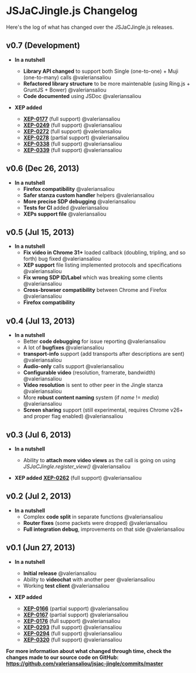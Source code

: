 JSJaCJingle.js Changelog
========================

Here's the log of what has changed over the JSJaCJingle.js releases.


v0.7 (Development)
------------------

 * **In a nutshell**
    * **Library API changed** to support both Single (one-to-one) + Muji (one-to-many) calls     @valeriansaliou
    * **Refactored library structure** to be more maintenable (using Ring.js + GruntJS + Bower)  @valeriansaliou
    * **Code documented** using JSDoc                                                            @valeriansaliou

 * **XEP added**
    * **[XEP-0177](http://xmpp.org/extensions/xep-0177.html)** (full support)     @valeriansaliou
    * **[XEP-0249](http://xmpp.org/extensions/xep-0249.html)** (full support)     @valeriansaliou
    * **[XEP-0272](http://xmpp.org/extensions/xep-0272.html)** (full support)     @valeriansaliou
    * **[XEP-0278](http://xmpp.org/extensions/xep-0278.html)** (partial support)  @valeriansaliou
    * **[XEP-0338](http://xmpp.org/extensions/xep-0338.html)** (full support)     @valeriansaliou
    * **[XEP-0339](http://xmpp.org/extensions/xep-0339.html)** (full support)     @valeriansaliou


v0.6 (Dec 26, 2013)
-------------------

 * **In a nutshell**
    * **Firefox compatibility**                @valeriansaliou
    * **Safer stanza custom handler** helpers  @valeriansaliou
    * **More precise SDP debugging**           @valeriansaliou
    * **Tests for CI** added                   @valeriansaliou
    * **XEPs support file**                    @valeriansaliou


v0.5 (Jul 15, 2013)
-------------------

 * **In a nutshell**
    * **Fix video in Chrome 31+** loaded callback (doubling, tripling, and so forth) bug fixed  @valeriansaliou
    * **XEP support** file listing implemented protocols and specifications                     @valeriansaliou
    * **Fix wrong SDP ID/Label** which was breaking some clients                                @valeriansaliou
    * **Cross-browser compatibility** between Chrome and Firefox                                @valeriansaliou
    * **Firefox compatibility**


v0.4 (Jul 13, 2013)
-------------------

 * **In a nutshell**
    * Better **code debugging** for issue reporting                                                  @valeriansaliou
    * A lot of **bugfixes**                                                                          @valeriansaliou
    * **transport-info** support (add transports after descriptions are sent)                        @valeriansaliou
    * **Audio-only** calls support                                                                   @valeriansaliou
    * **Configurable video** (resolution, framerate, bandwidth)                                      @valeriansaliou
    * **Video resolution** is sent to other peer in the Jingle stanza                                @valeriansaliou
    * More **robust content naming** system (if _name_ != _media_)                                   @valeriansaliou
    * **Screen sharing** support (still experimental, requires Chrome v26+ and proper flag enabled)  @valeriansaliou


v0.3 (Jul 6, 2013)
------------------

 * **In a nutshell**
    * Ability to **attach more video views** as the call is going on using _JSJaCJingle.register_view()_  @valeriansaliou

 * **XEP added**
    **[XEP-0262](http://xmpp.org/extensions/xep-0262.html)** (full support)  @valeriansaliou


v0.2 (Jul 2, 2013)
------------------

 * **In a nutshell**
    * Complex **code split** in separate functions           @valeriansaliou
    * **Router fixes** (some packets were dropped)           @valeriansaliou
    * **Full integration debug**, improvements on that side  @valeriansaliou


v0.1 (Jun 27, 2013)
-------------------

 * **In a nutshell**
    * **Initial release**                         @valeriansaliou
    * Ability to **videochat** with another peer  @valeriansaliou
    * Working **test client**                     @valeriansaliou

 * **XEP added**
    * **[XEP-0166](http://xmpp.org/extensions/xep-0166.html)** (partial support)  @valeriansaliou
    * **[XEP-0167](http://xmpp.org/extensions/xep-0167.html)** (partial support)  @valeriansaliou
    * **[XEP-0176](http://xmpp.org/extensions/xep-0176.html)** (full support)     @valeriansaliou
    * **[XEP-0293](http://xmpp.org/extensions/xep-0293.html)** (full support)     @valeriansaliou
    * **[XEP-0294](http://xmpp.org/extensions/xep-0294.html)** (full support)     @valeriansaliou
    * **[XEP-0320](http://xmpp.org/extensions/xep-0320.html)** (full support)     @valeriansaliou


**For more information about what changed through time, check the changes made to our source code on GitHub: https://github.com/valeriansaliou/jsjac-jingle/commits/master**